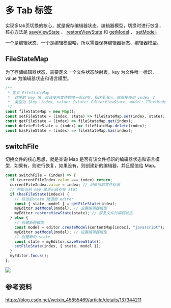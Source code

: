 # 多 Tab 标签

<backTop />

实现多tab页切换的核心，就是保存编辑器状态、编辑器模型，切换时进行恢复，核心方法是 [saveViewState](/api/editor/IStandaloneCodeEditor.html#saveviewstate) 、 [restoreViewState](/api/editor/IStandaloneCodeEditor.html#restoreviewstate) 和 [getModel](/api/editor/IStandaloneCodeEditor.html#getmodel) 、 [setModel](/api/editor/IStandaloneCodeEditor.html#setmodel)。

一个是编辑状态、一个是编辑模型哈，所以需要保存编辑器状态、编辑器模型。


## FileStateMap

为了存储编辑器状态，需要定义一个文件状态映射表，key 为文件唯一标识，value 为编辑器状态和语言模型。

```js
/**
 * 定义 FileStateMap
 *  这里的 key 值，应该使用文件的唯一标识哈，我这里演示，就直接使用 index 了
 *  类型为 {key：index, value: {state: EditorViewState, model: ITextModel}} 
 */
const fileStateMap = new Map();
const setFileState = (index, state) => fileStateMap.set(index, state);
const getFileState = (index) => fileStateMap.get(index);
const deleteFileState = (index) => fileStateMap.delete(index);
const hasFileState = (index) => fileStateMap.has(index);
```

## switchFile
切换文件的核心思想，就是查询 Map 是否有该文件标识的编辑器状态和语言模型，如果有，则进行恢复，如果没有，则创建新的编辑器，并且赋值给 Map。

```js
const switchFile = (index) => {
  if (currentFileIndex.value === index) return;
  currentFileIndex.value = index; // 记录当前文件标识
  // 判断当前 map 是否已经存在 stat
  if (hasFileState(index)) {
    // 将当前state 赋值给 editor
    const { state, model } = getFileState(index);
    myEditor.setModel(model); // 设置编辑器模型
    myEditor.restoreViewState(state); // 恢复文件的编辑状态
  } else {
    // 创建新的模型
    const model = editor.createModel(contentMap[index], "javascript");
    myEditor.setModel(model); // 设置编辑器模型
    // 创建新的 state
    const state = myEditor.saveViewState();
    setFileState(index, { state, model });
  }
  myEditor.focus();
};
```

<img src='/tabs.gif' />

## 参考资料
https://blog.csdn.net/weixin_45855469/article/details/137344211